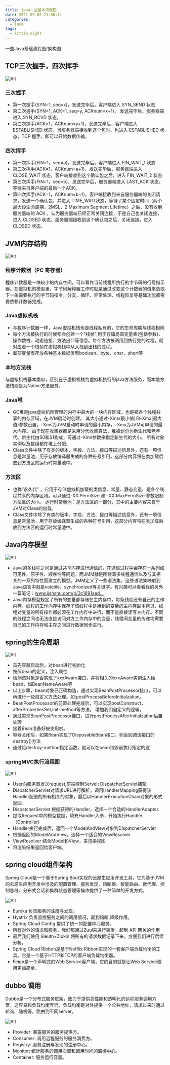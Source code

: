 ```yaml
---
title: java一些基本流程图
date: 2021-09-02 21:56:11
categories: 
  - java
tags: 
  - little_eight
---
```


一些Java基础流程图/架构图

## TCP三次握手，四次挥手

![Alt](https://github.com/little-eight-china/image/blob/master/bdbk/flowsheet/tcp.png?raw=true)

### 三次握手

* 第一次握手(SYN=1, seq=x)，发送完毕后，客户端进入 SYN_SEND 状态
* 第二次握手(SYN=1, ACK=1, seq=y, ACKnum=x+1)， 发送完毕后，服务器端进入 SYN_RCVD 状态。
* 第三次握手(ACK=1，ACKnum=y+1)，发送完毕后，客户端进入 ESTABLISHED 状态，当服务器端接收到这个包时，也进入 ESTABLISHED 状态，TCP 握手，即可以开始数据传输。

### 四次挥手

* 第一次挥手(FIN=1，seq=a)，发送完毕后，客户端进入 FIN_WAIT_1 状态
* 第二次挥手(ACK=1，ACKnum=a+1)，发送完毕后，服务器端进入 CLOSE_WAIT 状态，客户端接收到这个确认包之后，进入 FIN_WAIT_2 状态
* 第三次挥手(FIN=1，seq=b)，发送完毕后，服务器端进入 LAST_ACK 状态，等待来自客户端的最后一个ACK。
* 第四次挥手(ACK=1，ACKnum=b+1)，客户端接收到来自服务器端的关闭请求，发送一个确认包，并进入 TIME_WAIT状态，等待了某个固定时间（两个最大段生命周期，2MSL，2 Maximum Segment Lifetime）之后，没有收到服务器端的 ACK ，认为服务器端已经正常关闭连接，于是自己也关闭连接，进入 CLOSED 状态。服务器端接收到这个确认包之后，关闭连接，进入 CLOSED 状态。


## JVM内存结构

![Alt](https://github.com/little-eight-china/image/blob/master/bdbk/flowsheet/jvm.png?raw=true)

### 程序计数器（PC 寄存器）

程序计数器是一块较小的内存空间，可以看作当前线程所执行的字节码的行号指示器。在虚拟机的模型里，字节码解释器工作时就是通过改变这个计数器的值来选取下一条需要执行的字节码指令，分支、循环、异常处理、线程恢复等基础功能都需要依赖计数器完成。

### Java虚拟机栈

* 与程序计数器一样，Java虚拟机栈也是线程私有的，它的生命周期与线程相同
* 每个方法被执行的时候都会创建一个"栈帧",用于存储局部变量表(包括参数)、操作数栈、动态链接、方法出口等信息。每个方法被调用到执行完的过程，就对应着一个栈帧在虚拟机栈中从入栈到出栈的过程。
* 局部变量表存放各种基本数据类型boolean、byte、char、short等

### 本地方法栈

与虚拟机栈基本类似，区别在于虚拟机栈为虚拟机执行的java方法服务，而本地方法栈则是为Native方法服务。

 
### Java堆

* GC堆是java虚拟机所管理的内存中最大的一块内存区域，也是被各个线程共享的内存区域，在JVM启动时创建。
其大小通过-Xms(最小值)和-Xmx(最大值)参数设置，-Xms为JVM启动时申请的最小内存，-Xmx为JVM可申请的最大内存。
由于现在收集器都是采用分代收集算法，堆被划分为新生代和老年代。新生代由S0和S1构成，可通过-Xmn参数来指定新生代的大小。
所有对象实例以及数组都在堆上分配。
* Class文件中除了有类的版本、字段、方法、接口等描述信息外，还有一项信息是常量池，用于存放编译器生成的各种符号引用，这部分内容将在类加载后放到方法区的运行时常量池中。

### 方法区

* 也称”永久代” ，它用于存储虚拟机加载的类信息、常量、静态变量、是各个线程共享的内存区域。可以通过-XX:PermSize 和 -XX:MaxPermSize 参数限制方法区的大小。
运行时常量池：是方法区的一部分，其中的主要内容来自于JVM对Class的加载。
* Class文件中除了有类的版本、字段、方法、接口等描述信息外，还有一项信息是常量池，用于存放编译器生成的各种符号引用，这部分内容将在类加载后放到方法区的运行时常量池中。

## Java内存模型

![Alt](https://github.com/little-eight-china/image/blob/master/bdbk/flowsheet/javaMemory.png?raw=true)

* Java的多线程之间是通过共享内存进行通信的，在通信过程中会存在一系列如可见性、原子性、顺序性等问题，而JMM就是围绕着多线程通信以及与其相关的一系列特性而建立的模型。JMM定义了一些语法集，这些语法集映射到Java语言中就是volatile、synchronized等关键字。有兴趣可以看看我的另外一篇笔记：www.jianshu.com/p/3c1691aed…
* Java内存模型规定了所有的变量都存储在主内存中，每条线程还有自己的工作内存，线程的工作内存中保存了该线程中是用到的变量的主内存副本拷贝，线程对变量的所有操作都必须在工作内存中进行，而不能直接读写主内存。不同的线程之间也无法直接访问对方工作内存中的变量，线程间变量的传递均需要自己的工作内存和主存之间进行数据同步进行。


## spring的生命周期

![Alt](https://github.com/little-eight-china/image/blob/master/bdbk/flowsheet/spring.png?raw=true)

* 首先容器启动后，对bean进行初始化
* 按照bean的定义，注入属性
* 检测该对象是否实现了xxxAware接口，并将相关的xxxAware实例注入给bean，如BeanNameAware等
* 以上步骤，bean对象已正确构造，通过实现BeanPostProcessor接口，可以再进行一些自定义方法处理。如:postProcessBeforeInitialzation。
* BeanPostProcessor的前置处理完成后，可以实现postConstruct，afterPropertiesSet,init-method等方法， 增加我们自定义的逻辑，
* 通过实现BeanPostProcessor接口，进行postProcessAfterInitialzation后置处理
* 接着Bean准备好被使用啦。
* 容器关闭后，如果Bean实现了DisposableBean接口，则会回调该接口的destroy()方法
* 通过给destroy-method指定函数，就可以在bean销毁前执行指定的逻



### springMVC执行流程图

![Alt](https://github.com/little-eight-china/image/blob/master/bdbk/flowsheet/srpingmvc.png?raw=true)

* User向服务器发送request,前端控制Servelt DispatcherServlet捕获;
* DispatcherServlet对请求URL进行解析，调用HandlerMapping获得该Handler配置的所有相关的对象，最后以HandlerExecutionChain对象的形式返回.
* DispatcherServlet 根据获得的Handler，选择一个合适的HandlerAdapter.
* 提取Request中的模型数据，填充Handler入参，开始执行Handler（Controller)
* Handler执行完成后，返回一个ModelAndView对象到DispatcherServlet
* 根据返回的ModelAndView，选择一个适合的ViewResolver
* ViewResolver 结合Model和View，来渲染视图
* 将渲染结果返回给客户端。



## spring cloud组件架构
Spring Cloud是一个基于Spring Boot实现的云原生应用开发工具，它为基于JVM的云原生应用开发中涉及的配置管理、服务发现、熔断器、智能路由、微代理、控制总线、分布式会话和集群状态管理等操作提供了一种简单的开发方式。

![Alt](https://github.com/little-eight-china/image/blob/master/bdbk/flowsheet/springcloud.png?raw=true)

* Eureka 负责服务的注册与发现。
* Hystrix 负责监控服务之间的调用情况，起到熔断,降级作用。
* Spring Cloud Config 提供了统一的配置中心服务。
* 所有对外的请求和服务，我们都通过Zuul来进行转发，起到 API 网关的作用
* 最后我们使用 Sleuth+Zipkin 将所有的请求数据记录下来，方便我们进行后续分析。
* Spring Cloud Ribbon是基于Netflix Ribbon实现的一套客户端负载均衡的工具。它是一个基于HTTP和TCP的客户端负载均衡器。
* Feign是一个声明式的Web Service客户端，它的目的就是让Web Service调用更加简单。



## dubbo 调用

Dubbo是一个分布式服务框架，致力于提供高性能和透明化的远程服务调用方案，这容易和负载均衡弄混，负载均衡是对外提供一个公共地址，请求过来时通过轮询、随机等，路由到不同server。

![Alt](https://github.com/little-eight-china/image/blob/master/bdbk/flowsheet/dubbo.png?raw=true)

* Provider: 暴露服务的服务提供方。
* Consumer: 调用远程服务的服务消费方。
* Registry: 服务注册与发现的注册中心。
* Monitor: 统计服务的调用次调和调用时间的监控中心。
* Container: 服务运行容器。
